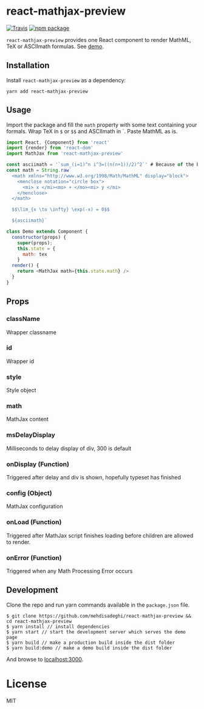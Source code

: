 # react-mathjax-preview

[![Travis][build-badge]][build]
[![npm package][npm-badge]][npm]

`react-mathjax-preview` provides one React component to render MathML, TeX or ASCIImath formulas. See [demo](https://focused-tesla-b6fe0a.netlify.com/).

## Installation
Install `react-mathjax-preview` as a dependency:

```
yarn add react-mathjax-preview
```

## Usage
Import the package and fill the `math` property with some text containing your formals. Wrap TeX in `$` or `$$` and ASCIImath in \`. Paste MathML as is.

```js
import React, {Component} from 'react'
import {render} from 'react-dom'
import MathJax from 'react-mathjax-preview'

const asciimath = '`sum_(i=1)^n i^3=((n(n+1))/2)^2`' # Because of the backtick
const math = String.raw`
  <math xmlns="http://www.w3.org/1998/Math/MathML" display="block">
    <menclose notation="circle box">
      <mi> x </mi><mo> + </mo><mi> y </mi>
    </menclose>
  </math>

  $$\lim_{x \to \infty} \exp(-x) = 0$$

  ${asciimath}`

class Demo extends Component {
  constructor(props) {
    super(props);
    this.state = {
      math: tex
    }
  render() {
    return <MathJax math={this.state.math} />
  }
}
```

## Props

### className
Wrapper classname

### id
Wrapper id

### style
Style object

### math
MathJax content

### msDelayDisplay
Milliseconds to delay display of div, 300 is default

### onDisplay (Function)
Triggered after delay and div is shown, hopefully typeset has finished

### config (Object)
MathJax configuration

### onLoad (Function)
Triggered after MathJax script finishes loading before children are allowed to render.

### onError (Function)
Triggered when any Math Processing Error occurs

## Development
Clone the repo and run yarn commands available in the `package.json` file.

```
$ git clone https://github.com/mehdisadeghi/react-mathjax-preview && cd react-mathjax-preview
$ yarn install // install dependencies
$ yarn start // start the development server which serves the demo page
$ yarn build // make a production build inside the dist folder
$ yarn build:demo // make a demo build inside the dist folder
```

And browse to [localhost:3000](http://localhost:3000).

# License
MIT

[build-badge]: https://img.shields.io/travis/mehdisadeghi/react-mathjax-preview/master
[build]: https://travis-ci.org/mehdisadeghi/react-mathjax-preview

[npm-badge]: https://img.shields.io/npm/v/react-mathjax-preview
[npm]: https://www.npmjs.org/package/react-mathjax-preview

[coveralls-badge]: https://img.shields.io/coveralls/mehdisadeghi/react-mathjax-preview/master
[coveralls]: https://coveralls.io/github/mehdisadeghi/react-mathjax-preview
